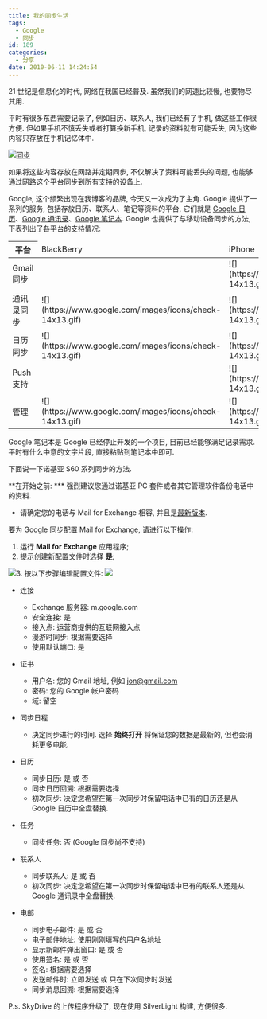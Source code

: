 ```yaml
---
title: 我的同步生活
tags:
  - Google
  - 同步
id: 189
categories:
  - 分享
date: 2010-06-11 14:24:54
---
```


21 世纪是信息化的时代, 网络在我国已经普及. 虽然我们的网速比较慢, 也要物尽其用.

平时有很多东西需要记录了, 例如日历、联系人, 我们已经有了手机, 做这些工作很方便. 但如果手机不慎丢失或者打算换新手机, 记录的资料就有可能丢失, 因为这些内容只存放在手机记忆体中.

[![同步](//img.beamnote.com/2010/my-sync-life.png)](//img.beamnote.com/2010/my-sync-life.png)<!-- more -->

如果将这些内容存放在网路并定期同步, 不仅解决了资料可能丢失的问题, 也能够通过网路这个平台同步到所有支持的设备上.

Google, 这个频繁出现在我博客的品牌, 今天又一次成为了主角. Google 提供了一系列的服务, 包括存放日历、联系人、笔记等资料的平台, 它们就是 [Google 日历](https://www.google.com/calendar/)、[Google 通讯录](https://www.google.com/contacts)、[Google 笔记本](https://www.google.com/notebook/). Google 也提供了与移动设备同步的方法, 下表列出了各平台的支持情况:
<table>
<thead>
<tr>
<th>平台</th>
<td>BlackBerry</td>
<td>iPhone</td>
<td>Nokia S60</td>
<td>SyncML</td>
<td>Windows</td>
</tr>
</thead>
<tbody>
<tr>
<td>Gmail 同步</td>
<td></td>
<td>![](https://www.google.com/images/icons/check-14x13.gif)</td>
<td>![](https://www.google.com/images/icons/check-14x13.gif)</td>
<td></td>
<td>![](https://www.google.com/images/icons/check-14x13.gif)</td>
</tr>
<tr>
<td>通讯录同步</td>
<td>![](https://www.google.com/images/icons/check-14x13.gif)</td>
<td>![](https://www.google.com/images/icons/check-14x13.gif)</td>
<td>![](https://www.google.com/images/icons/check-14x13.gif)</td>
<td>![](https://www.google.com/images/icons/check-14x13.gif)</td>
<td>![](https://www.google.com/images/icons/check-14x13.gif)</td>
</tr>
<tr>
<td>日历同步</td>
<td>![](https://www.google.com/images/icons/check-14x13.gif)</td>
<td>![](https://www.google.com/images/icons/check-14x13.gif)</td>
<td>![](https://www.google.com/images/icons/check-14x13.gif)</td>
<td></td>
<td>![](https://www.google.com/images/icons/check-14x13.gif)</td>
</tr>
<tr>
<td>Push 支持</td>
<td></td>
<td>![](https://www.google.com/images/icons/check-14x13.gif)</td>
<td>![](https://www.google.com/images/icons/check-14x13.gif)</td>
<td></td>
<td>![](https://www.google.com/images/icons/check-14x13.gif)</td>
</tr>
<tr>
<td>管理</td>
<td>![](https://www.google.com/images/icons/check-14x13.gif)</td>
<td>![](https://www.google.com/images/icons/check-14x13.gif)</td>
<td>![](https://www.google.com/images/icons/check-14x13.gif)</td>
<td></td>
<td>![](https://www.google.com/images/icons/check-14x13.gif)</td>
</tr>
</tbody>
</table>
Google 笔记本是 Google 已经停止开发的一个项目, 目前已经能够满足记录需求. 平时有什么中意的文字片段, 直接粘贴到笔记本中即可.

下面说一下诺基亚 S60 系列同步的方法.

**在开始之前:
*** 强烈建议您通过诺基亚 PC 套件或者其它管理软件备份电话中的资料.
* 请确定您的电话与 Mail for Exchange 相容, 并且是[最新版本](http://store.ovi.com/content/28466).

要为 Google 同步配置 Mail for Exchange, 请进行以下操作:

1. 运行 **Mail for Exchange** 应用程序;
2. 提示创建新配置文件时选择 **是**;

![](https://www.google.com/help/hc/images/sync_147951d_sync_create_en.gif)3. 按以下步骤编辑配置文件:
![](https://www.google.com/help/hc/images/sync_147951b_sync_connections_en.gif)

* 连接

    * Exchange 服务器:  m.google.com
    * 安全连接: 是
    * 接入点: 运营商提供的互联网接入点
    * 漫游时同步:  根据需要选择
    * 使用默认端口:  是

* 证书

    * 用户名: 您的 Gmail 地址, 例如 jon@gmail.com
    * 密码: 您的 Google 帐户密码
    * 域: 留空

* 同步日程

    * 决定同步进行的时间. 选择 **始终打开** 将保证您的数据是最新的, 但也会消耗更多电能.

* 日历

    * 同步日历:  是 或 否
    * 同步日历回溯:  根据需要选择
    * 初次同步:  决定您希望在第一次同步时保留电话中已有的日历还是从 Google 日历中全盘替换.

* 任务

    * 同步任务:  否 (Google 同步尚不支持)

* 联系人

    * 同步联系人:  是 或 否
    * 初次同步: 决定您希望在第一次同步时保留电话中已有的联系人还是从 Google 通讯录中全盘替换.

* 电邮

    * 同步电子邮件:  是 或 否
    * 电子邮件地址:  使用刚刚填写的用户名地址
    * 显示新邮件弹出窗口:  是 或 否
    * 使用签名:  是 或 否
    * 签名:  根据需要选择
    * 发送邮件时:  立即发送 或 只在下次同步时发送
    * 同步消息回溯:  根据需要选择

P.s. SkyDrive 的上传程序升级了, 现在使用 SilverLight 构建, 方便很多.
